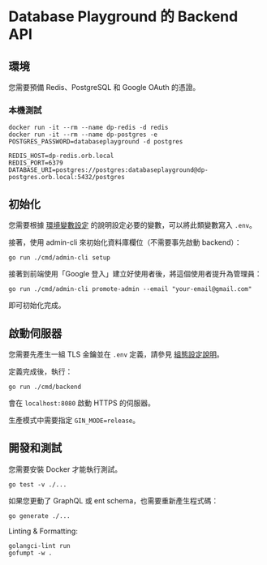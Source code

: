 # Database Playground 的 Backend API

## 環境

您需要預備 Redis、PostgreSQL 和 Google OAuth 的憑證。

### 本機測試

```shell
docker run -it --rm --name dp-redis -d redis
docker run -it --rm --name dp-postgres -e POSTGRES_PASSWORD=databaseplayground -d postgres
```

```env
REDIS_HOST=dp-redis.orb.local
REDIS_PORT=6379
DATABASE_URI=postgres://postgres:databaseplayground@dp-postgres.orb.local:5432/postgres
```

## 初始化

您需要根據 [環境變數設定](./docs/config.md) 的說明設定必要的變數，可以將此類變數寫入 `.env`。

接著，使用 admin-cli 來初始化資料庫欄位（不需要事先啟動 backend）：

```shell
go run ./cmd/admin-cli setup
```

接著到前端使用「Google 登入」建立好使用者後，將這個使用者提升為管理員：

```shell
go run ./cmd/admin-cli promote-admin --email "your-email@gmail.com"
```

即可初始化完成。

## 啟動伺服器

您需要先產生一組 TLS 金鑰並在 `.env` 定義，請參見 [組態設定說明](./docs/config.md)。

定義完成後，執行：

```shell
go run ./cmd/backend
```

會在 `localhost:8080` 啟動 HTTPS 的伺服器。

生產模式中需要指定 `GIN_MODE=release`。

## 開發和測試

您需要安裝 Docker 才能執行測試。

```shell
go test -v ./...
```

如果您更動了 GraphQL 或 ent schema，也需要重新產生程式碼：

```shell
go generate ./...
```

Linting & Formatting:

```shell
golangci-lint run
gofumpt -w .
```
